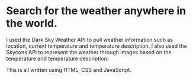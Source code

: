 # Search for the weather anywhere in the world.

I used the Dark Sky Weather API to pull weather information such as location, current temperature and temperature description. I also used the Skycons API to represent the weather through images based on the temperature and temperature description. 

This is all written using HTML, CSS and JavaScript.